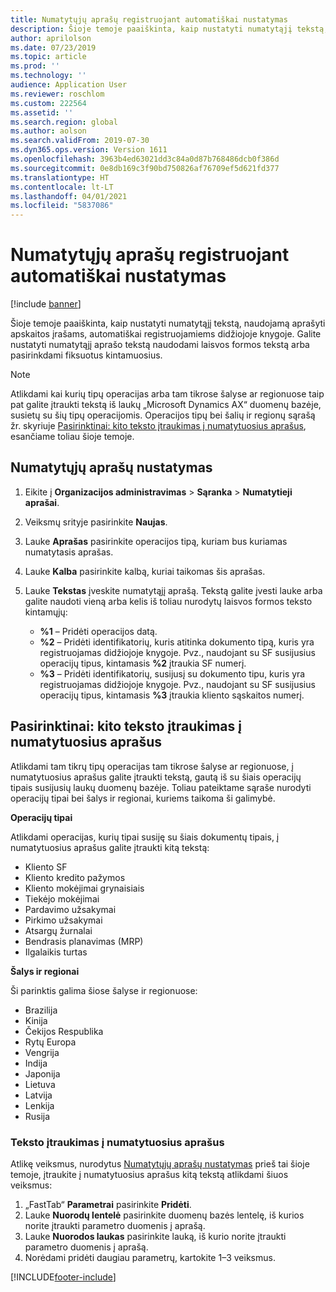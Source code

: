 ```yaml
---
title: Numatytųjų aprašų registruojant automatiškai nustatymas
description: Šioje temoje paaiškinta, kaip nustatyti numatytąjį tekstą, naudojamą aprašyti apskaitos įrašams, automatiškai registruojamiems didžiojoje knygoje. Galite nustatyti numatytąjį aprašo tekstą naudodami laisvos formos tekstą arba pasirinkdami fiksuotus kintamuosius.
author: aprilolson
ms.date: 07/23/2019
ms.topic: article
ms.prod: ''
ms.technology: ''
audience: Application User
ms.reviewer: roschlom
ms.custom: 222564
ms.assetid: ''
ms.search.region: global
ms.author: aolson
ms.search.validFrom: 2019-07-30
ms.dyn365.ops.version: Version 1611
ms.openlocfilehash: 3963b4ed63021dd3c84a0d87b768486dcb0f386d
ms.sourcegitcommit: 0e8db169c3f90bd750826af76709ef5d621fd377
ms.translationtype: HT
ms.contentlocale: lt-LT
ms.lasthandoff: 04/01/2021
ms.locfileid: "5837086"
---
```

# <a name="set-up-default-descriptions-for-automatic-posting"></a>Numatytųjų aprašų registruojant automatiškai nustatymas

[!include [banner](../includes/banner.md)]

Šioje temoje paaiškinta, kaip nustatyti numatytąjį tekstą, naudojamą aprašyti apskaitos įrašams, automatiškai registruojamiems didžiojoje knygoje. Galite nustatyti numatytąjį aprašo tekstą naudodami laisvos formos tekstą arba pasirinkdami fiksuotus kintamuosius.

> [!NOTE]
> Atlikdami kai kurių tipų operacijas arba tam tikrose šalyse ar regionuose taip pat galite įtraukti tekstą iš laukų „Microsoft Dynamics AX“ duomenų bazėje, susietų su šių tipų operacijomis. Operacijos tipų bei šalių ir regionų sąrašą žr. skyriuje [Pasirinktinai: kito teksto įtraukimas į numatytuosius aprašus](#optional-add-other-text-to-default-descriptions), esančiame toliau šioje temoje.

## <a name="set-up-default-descriptions"></a>Numatytųjų aprašų nustatymas

1. Eikite į **Organizacijos administravimas** \> **Sąranka** \> **Numatytieji aprašai**.
2. Veiksmų srityje pasirinkite **Naujas**.
3. Lauke **Aprašas** pasirinkite operacijos tipą, kuriam bus kuriamas numatytasis aprašas.
4. Lauke **Kalba** pasirinkite kalbą, kuriai taikomas šis aprašas.
5. Lauke **Tekstas** įveskite numatytąjį aprašą. Tekstą galite įvesti lauke arba galite naudoti vieną arba kelis iš toliau nurodytų laisvos formos teksto kintamųjų:

    - **%1** – Pridėti operacijos datą.
    - **%2** – Pridėti identifikatorių, kuris atitinka dokumento tipą, kuris yra registruojamas didžiojoje knygoje. Pvz., naudojant su SF susijusius operacijų tipus, kintamasis **%2** įtraukia SF numerį.
    - **%3** – Pridėti identifikatorių, susijusį su dokumento tipu, kuris yra registruojamas didžiojoje knygoje. Pvz., naudojant su SF susijusius operacijų tipus, kintamasis **%3** įtraukia kliento sąskaitos numerį.

## <a name="optional-add-other-text-to-default-descriptions"></a>Pasirinktinai: kito teksto įtraukimas į numatytuosius aprašus

Atlikdami tam tikrų tipų operacijas tam tikrose šalyse ar regionuose, į numatytuosius aprašus galite įtraukti tekstą, gautą iš su šiais operacijų tipais susijusių laukų duomenų bazėje. Toliau pateiktame sąraše nurodyti operacijų tipai bei šalys ir regionai, kuriems taikoma ši galimybė.

**Operacijų tipai**

Atlikdami operacijas, kurių tipai susiję su šiais dokumentų tipais, į numatytuosius aprašus galite įtraukti kitą tekstą:

- Kliento SF
- Kliento kredito pažymos
- Kliento mokėjimai grynaisiais
- Tiekėjo mokėjimai
- Pardavimo užsakymai
- Pirkimo užsakymai
- Atsargų žurnalai
- Bendrasis planavimas (MRP)
- Ilgalaikis turtas

**Šalys ir regionai**

Ši parinktis galima šiose šalyse ir regionuose:

- Brazilija
- Kinija
- Čekijos Respublika
- Rytų Europa
- Vengrija
- Indija
- Japonija
- Lietuva
- Latvija
- Lenkija
- Rusija

### <a name="add-text-to-default-descriptions"></a>Teksto įtraukimas į numatytuosius aprašus

Atlikę veiksmus, nurodytus [Numatytųjų aprašų nustatymas](#set-up-default-descriptions) prieš tai šioje temoje, įtraukite į numatytuosius aprašus kitą tekstą atlikdami šiuos veiksmus:

1. „FastTab“ **Parametrai** pasirinkite **Pridėti**.
2. Lauke **Nuorodų lentelė** pasirinkite duomenų bazės lentelę, iš kurios norite įtraukti parametro duomenis į aprašą.
3. Lauke **Nuorodos laukas** pasirinkite lauką, iš kurio norite įtraukti parametro duomenis į aprašą.
4. Norėdami pridėti daugiau parametrų, kartokite 1–3 veiksmus.


[!INCLUDE[footer-include](../../includes/footer-banner.md)]